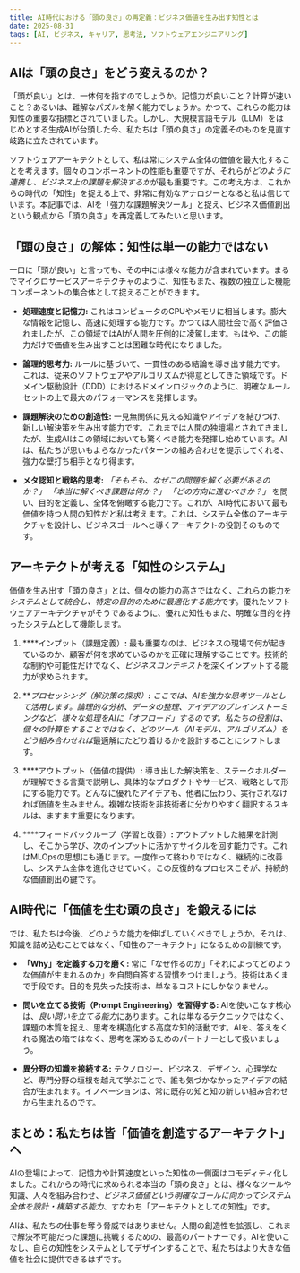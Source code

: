 ```yaml
---
title: AI時代における「頭の良さ」の再定義：ビジネス価値を生み出す知性とは
date: 2025-08-31
tags: [AI, ビジネス, キャリア, 思考法, ソフトウェアエンジニアリング]
---
```


## AIは「頭の良さ」をどう変えるのか？

「頭が良い」とは、一体何を指すのでしょうか。記憶力が良いこと？計算が速いこと？あるいは、難解なパズルを解く能力でしょうか。かつて、これらの能力は知性の重要な指標とされていました。しかし、大規模言語モデル（LLM）をはじめとする生成AIが台頭した今、私たちは「頭の良さ」の定義そのものを見直す岐路に立たされています。

ソフトウェアアーキテクトとして、私は常にシステム全体の価値を最大化することを考えます。個々のコンポーネントの性能も重要ですが、それらが*どのように連携し、ビジネス上の課題を解決するか*が最も重要です。この考え方は、これからの時代の「知性」を捉える上で、非常に有効なアナロジーとなると私は信じています。本記事では、AIを「強力な課題解決ツール」と捉え、ビジネス価値創出という観点から「頭の良さ」を再定義してみたいと思います。

## 「頭の良さ」の解体：知性は単一の能力ではない

一口に「頭が良い」と言っても、その中には様々な能力が含まれています。まるでマイクロサービスアーキテクチャのように、知性もまた、複数の独立した機能コンポーネントの集合体として捉えることができます。

- ****処理速度と記憶力**:**
  これはコンピュータのCPUやメモリに相当します。膨大な情報を記憶し、高速に処理する能力です。かつては人間社会で高く評価されましたが、この領域ではAIが人間を圧倒的に凌駕します。もはや、この能力だけで価値を生み出すことは困難な時代になりました。

- ****論理的思考力**:**
  ルールに基づいて、一貫性のある結論を導き出す能力です。これは、従来のソフトウェアやアルゴリズムが得意としてきた領域です。ドメイン駆動設計（DDD）におけるドメインロジックのように、明確なルールセットの上で最大のパフォーマンスを発揮します。

- ****課題解決のための創造性**:**
  一見無関係に見える知識やアイデアを結びつけ、新しい解決策を生み出す能力です。これまでは人間の独壇場とされてきましたが、生成AIはこの領域においても驚くべき能力を発揮し始めています。AIは、私たちが思いもよらなかったパターンの組み合わせを提示してくれる、強力な壁打ち相手となり得ます。

- ****メタ認知と戦略的思考**:**
  *「そもそも、なぜこの問題を解く必要があるのか？」*
  *「本当に解くべき課題は何か？」*
  *「どの方向に進むべきか？」*
  を問い、目的を定義し、全体を俯瞰する能力です。これが、AI時代において最も価値を持つ人間の知性だと私は考えます。これは、システム全体のアーキテクチャを設計し、ビジネスゴールへと導くアーキテクトの役割そのものです。

## アーキテクトが考える「知性のシステム」

価値を生み出す「頭の良さ」とは、個々の能力の高さではなく、これらの能力を*システムとして統合し、特定の目的のために最適化する能力*です。優れたソフトウェアアーキテクチャがそうであるように、優れた知性もまた、明確な目的を持ったシステムとして機能します。

1.  ****インプット（課題定義）**:**
    最も重要なのは、ビジネスの現場で何が起きているのか、顧客が何を求めているのかを正確に理解することです。技術的な制約や可能性だけでなく、*ビジネスコンテキスト*を深くインプットする能力が求められます。

2.  ****プロセッシング（解決策の探求）**:**
    ここでは、AIを強力な思考ツールとして活用します。論理的な分析、データの整理、アイデアのブレインストーミングなど、様々な処理をAIに「オフロード」するのです。私たちの役割は、個々の計算をすることではなく、どのツール（AIモデル、アルゴリズム）を*どう組み合わせれば*最適解にたどり着けるかを設計することにシフトします。

3.  ****アウトプット（価値の提供）**:**
    導き出した解決策を、ステークホルダーが理解できる言葉で説明し、具体的なプロダクトやサービス、戦略として形にする能力です。どんなに優れたアイデアも、他者に伝わり、実行されなければ価値を生みません。複雑な技術を非技術者に分かりやすく翻訳するスキルは、ますます重要になります。

4.  ****フィードバックループ（学習と改善）**:**
    アウトプットした結果を計測し、そこから学び、次のインプットに活かすサイクルを回す能力です。これはMLOpsの思想にも通じます。一度作って終わりではなく、継続的に改善し、システム全体を進化させていく。この反復的なプロセスこそが、持続的な価値創出の鍵です。

## AI時代に「価値を生む頭の良さ」を鍛えるには

では、私たちは今後、どのような能力を伸ばしていくべきでしょうか。それは、知識を詰め込むことではなく、「知性のアーキテクト」になるための訓練です。

- **「Why」を定義する力を磨く:**
  常に「なぜ作るのか」「それによってどのような価値が生まれるのか」を自問自答する習慣をつけましょう。技術はあくまで手段です。目的を見失った技術は、単なるコストにしかなりません。

- **問いを立てる技術（Prompt Engineering）を習得する:**
  AIを使いこなす核心は、*良い問いを立てる能力*にあります。これは単なるテクニックではなく、課題の本質を捉え、思考を構造化する高度な知的活動です。AIを、答えをくれる魔法の箱ではなく、思考を深めるためのパートナーとして扱いましょう。

- **異分野の知識を接続する:**
  テクノロジー、ビジネス、デザイン、心理学など、専門分野の垣根を越えて学ぶことで、誰も気づかなかったアイデアの結合が生まれます。イノベーションは、常に既存の知と知の新しい組み合わせから生まれるのです。

## まとめ：私たちは皆「価値を創造するアーキテクト」へ

AIの登場によって、記憶力や計算速度といった知性の一側面はコモディティ化しました。これからの時代に求められる本当の「頭の良さ」とは、様々なツールや知識、人々を組み合わせ、*ビジネス価値という明確なゴールに向かってシステム全体を設計・構築する能力*、すなわち「アーキテクトとしての知性」です。

AIは、私たちの仕事を奪う脅威ではありません。人間の創造性を拡張し、これまで解決不可能だった課題に挑戦するための、最高のパートナーです。AIを使いこなし、自らの知性をシステムとしてデザインすることで、私たちはより大きな価値を社会に提供できるはずです。